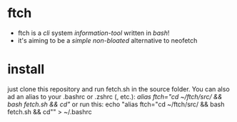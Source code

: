 # ftch
* ftch is a *cli* system *information-tool*
written in *bash*!
* it's aiming to be a *simple non-bloated* alternative
to neofetch

# install 
just clone this repository and run fetch.sh in the source folder.
You can also ad an alias to your .bashrc or .zshrc (, etc.):
*alias ftch="cd ~/ftch/src/ && bash fetch.sh && cd"*
or run this:
echo "alias ftch="cd ~/ftch/src/ && bash fetch.sh && cd"" > ~/.bashrc